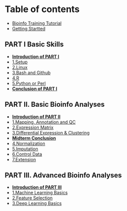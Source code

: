 # Table of contents

* [Bioinfo Training Tutorial](README.md)
* [Getting Startted](getting-startted.md)

## PART I Basic Skills

* **[Introduction of PART I](part-i-basic-skills/introduction-of-part-i.md)**
* [1.Setup](part-i-basic-skills/1.setup/instruction.md)
* [2.Linux](part-i-basic-skills/2.linux/instruction.md)
* [3.Bash and Github](part-i-basic-skills/3.bash-and-github.md)
* [4.R](part-i-basic-skills/4.r.md)
* [5.Python or Perl](part-i-basic-skills/5.python-or-perl.md)
* **[Conclusion of PART I](part-i-basic-skills/conclusion-of-part-i.md)**

## PART II. Basic Bioinfo Analyses

* **[Introduction of PART II](part-ii.-basic-bioinfo-analyses/introduction-of-part-ii.md)**
* [1.Mapping, Annotation and QC](part-ii.-basic-bioinfo-analyses/1.mapping-annotation-qc.md)
* [2.Expression Matrix](part-ii.-basic-bioinfo-analyses/2.expression-matrix.md)
* [3.Differential Expression & Clustering](part-ii.-basic-bioinfo-analyses/3.differential-expression-and-clustering.md)
* **[Midterm Conclusion](part-ii.-basic-bioinfo-analyses/midterm-conclusion.md)**
* [4.Normalization](part-ii.-basic-bioinfo-analyses/4.normalization.md)
* [5.Imputation](part-ii.-basic-bioinfo-analyses/5.imputation.md)
* [6.Control Data](part-ii.-basic-bioinfo-analyses/6.control-data.md)
* [7.Extension](part-ii.-basic-bioinfo-analyses/7.extension.md)

## PART III. Advanced Bioinfo Analyses

* **[Introduction of PART III](part-iii.-advanced-bioinfo-analyses/introduction-of-part-iii.md)**
* [1.Machine Learning Basics](part-iii.-advanced-bioinfo-analyses/1.machine-learning-basics.md)
* [2.Feature Selection](part-iii.-advanced-bioinfo-analyses/2.feature-selection.md)
* [3.Deep Learning Basics](part-iii.-advanced-bioinfo-analyses/3.deep-learning-basics.md)

